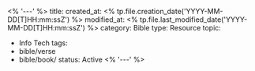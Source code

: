 <% '---' %>
title: 
created_at: <% tp.file.creation_date('YYYY-MM-DD[T]HH:mm:ssZ') %>
modified_at: <% tp.file.last_modified_date('YYYY-MM-DD[T]HH:mm:ssZ') %>
category: Bible
type: Resource
topic:
  - Info Tech
tags:
  - bible/verse
  - bible/book/
status: Active
<% '---' %>
